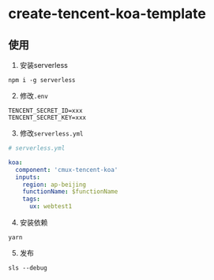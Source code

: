 # create-tencent-koa-template

## 使用
1. 安装serverless
```
npm i -g serverless
```
2. 修改`.env`
```
TENCENT_SECRET_ID=xxx
TENCENT_SECRET_KEY=xxx
```
3. 修改`serverless.yml`
```yml
# serverless.yml

koa:
  component: 'cmux-tencent-koa'
  inputs:
    region: ap-beijing
    functionName: $functionName
    tags:
      ux: webtest1
```
4. 安装依赖
```
yarn
```
5. 发布
```
sls --debug
```